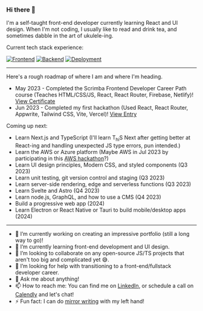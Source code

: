 ### Hi there 👋

I'm a self-taught front-end developer currently learning React and UI design. When I'm not coding, I usually like to read and drink tea, and sometimes dabble in the art of ukulele-ing.

Current tech stack experience:

[![Frontend](https://skillicons.dev/icons?i=html,css,js,react,tailwind)](https://skillicons.dev)
[![Backend](https://skillicons.dev/icons?i=firebase,appwrite)](https://skillicons.dev)
[![Deployment](https://skillicons.dev/icons?i=vite,vercel,netlify,github)](https://skillicons.dev)

<hr/>

Here's a rough roadmap of where I am and where I'm heading.

- May 2023 - Completed the Scrimba Frontend Developer Career Path course (Teaches HTML/CSS/JS, React, React Router, Firebase, Netlify)! [View Certificate](https://scrimba.com/certificate/uY52m7Tk/gfrontend)
- Jun 2023 - Completed my first hackathon (Used React, React Router, Appwrite, Tailwind CSS, Vite, Vercel)! [View Entry](https://bk7312.hashnode.dev/townsquare-an-open-source-forum-for-a-small-town)

Coming up next:
- Learn Next.js and TypeScript (I'll learn T<sub>hi</sub>S Next after getting better at React-ing and handling unexpected JS type errors, pun intended.)
- Learn the AWS or Azure platform (Maybe AWS in Jul 2023 by participating in this [AWS hackathon](https://hashnode.com/hackathons/aws-amplify-2023)?)
- Learn UI design principles, Modern CSS, and styled components (Q3 2023)
- Learn unit testing, git version control and staging (Q3 2023)
- Learn server-side rendering, edge and serverless functions (Q3 2023)
- Learn Svelte and Astro (Q4 2023)
- Learn node.js, GraphQL, and how to use a CMS (Q4 2023)
- Build a progressive web app (2024)
- Learn Electron or React Native or Tauri to build mobile/desktop apps (2024)

<hr/>

- 🔭 I’m currently working on creating an impressive portfolio (still a long way to go)!
- 🌱 I’m currently learning front-end development and UI design.
- 👯 I’m looking to collaborate on any open-source JS/TS projects that aren't too big and complicated yet 😅. 
- 🤔 I’m looking for help with transitioning to a front-end/fullstack developer career.
- 💬 Ask me about anything!
- 📫 How to reach me: You can find me on [LinkedIn](https://www.linkedin.com/in/bklim1/), or schedule a call on [Calendly](https://calendly.com/bk7312/call) and let's chat!
- ⚡ Fun fact: I can do [mirror writing](https://en.wikipedia.org/wiki/Mirror_writing) with my left hand!
